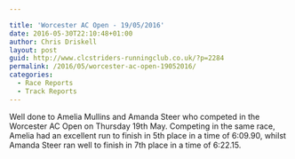```yaml
---

title: 'Worcester AC Open - 19/05/2016'
date: 2016-05-30T22:10:48+01:00
author: Chris Driskell
layout: post
guid: http://www.clcstriders-runningclub.co.uk/?p=2284
permalink: /2016/05/worcester-ac-open-19052016/
categories:
  - Race Reports
  - Track Reports
---
```

Well done to Amelia Mullins and Amanda Steer who competed in the Worcester AC Open on Thursday 19th May. Competing in the same race, Amelia had an excellent run to finish in 5th place in a time of 6:09.90, whilst Amanda Steer ran well to finish in 7th place in a time of 6:22.15.